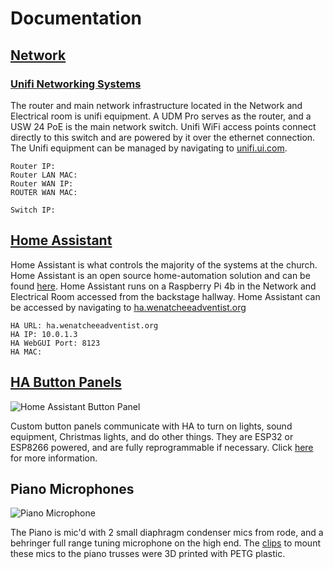 # Documentation

## [Network](Network.md)

### [Unifi Networking Systems](Unifi.md)

The router and main network infrastructure located in the Network and Electrical room is unifi equipment. A UDM Pro serves as the router, and a USW 24 PoE is the main network switch. Unifi WiFi access points connect directly to this switch and are powered by it over the ethernet connection.
The Unifi equipment can be managed by navigating to [unifi.ui.com](https://unify.ui.com).

```
Router IP:
Router LAN MAC:
Router WAN IP:
ROUTER WAN MAC:
```
```
Switch IP:
```

## [Home Assistant](HA.md)

Home Assistant is what controls the majority of the systems at the church. Home Assistant is an open source home-automation solution and can be found [here](https://www.home-assistant.io/).
Home Assistant runs on a Raspberry Pi 4b in the Network and Electrical Room accessed from the backstage hallway.
Home Assistant can be accessed by navigating to [ha.wenatcheeadventist.org](https://ha.wenatcheeadventist.org)

```
HA URL: ha.wenatcheeadventist.org
HA IP: 10.0.1.3
HA WebGUI Port: 8123
HA MAC:
```

## [HA Button Panels](HA-Button-Panels.md)

![Home Assistant Button Panel](./Images/HAButtonPanel-StageBox.jpg)

Custom button panels communicate with HA to turn on lights, sound equipment, Christmas lights, and do other things. They are ESP32 or ESP8266 powered, and are fully reprogrammable if necessary. Click [here](HA-Button-Panels.md) for more information.

## Piano Microphones

![Piano Microphone](./Images/Piano-Mic.jpg)

The Piano is mic'd with 2 small diaphragm condenser mics from rode, and a behringer full range tuning microphone on the high end. The [clips](https://github.com/PKCubed/PianoMicMount) to mount these mics to the piano trusses were 3D printed with PETG plastic.


